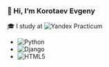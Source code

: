 ### 👋 Hi, I’m Korotaev Evgeny

🎓 I study at ![Yandex Practicum](https://practicum.yandex.ru/backend-developer/)
  - ![Python](https://img.shields.io/badge/python-3670A0?style=for-the-badge&logo=python&logoColor=ffdd54)
  - ![Django](https://img.shields.io/badge/django-%23092E20.svg?style=for-the-badge&logo=django&logoColor=white)
  - ![HTML5](https://img.shields.io/badge/html5-%23E34F26.svg?style=for-the-badge&logo=html5&logoColor=white)


<!---
EugeneVegas/EugeneVegas is a ✨ special ✨ repository because its `README.md` (this file) appears on your GitHub profile.
You can click the Preview link to take a look at your changes.
## 👀 I’m interested in Python development
- 💞️ I’m looking to collaborate on ...
- 📫 How to reach me ...
--->
